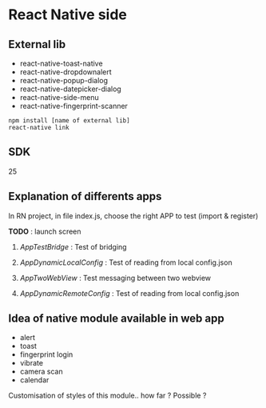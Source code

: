 # React Native side

## External lib

* react-native-toast-native
* react-native-dropdownalert
* react-native-popup-dialog
* react-native-datepicker-dialog
* react-native-side-menu
* react-native-fingerprint-scanner

```
npm install [name of external lib]
react-native link
```

## SDK

25

## Explanation of differents apps

In RN project, in file index.js, choose the right APP to test (import & register)

**TODO** : launch screen

1. _AppTestBridge_ : Test of bridging

2. _AppDynamicLocalConfig_ : Test of reading from local config.json

3. _AppTwoWebView_ : Test messaging between two webview

4. _AppDynamicRemoteConfig_ : Test of reading from local config.json




## Idea of native module available in web app

* alert
* toast
* fingerprint login
* vibrate
* camera scan 
* calendar

Customisation of styles of this module.. how far ? Possible ?
